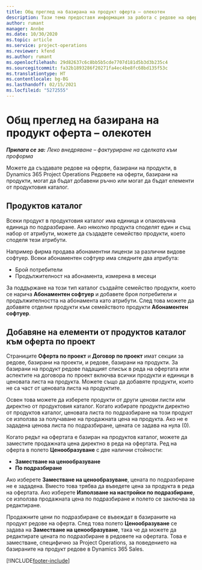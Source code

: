 ```yaml
---
title: Общ преглед на базирана на продукт оферта – олекотен
description: Тази тема предоставя информация за работа с редове на оферти, базирани на продукти.
author: rumant
manager: Annbe
ms.date: 10/30/2020
ms.topic: article
ms.service: project-operations
ms.reviewer: kfend
ms.author: rumant
ms.openlocfilehash: 29d82637c6c8bb5b5cde7707d181d5b3d3b235c4
ms.sourcegitcommit: fa32b1893286f20271fa4ec4be8fc68bd135f53c
ms.translationtype: HT
ms.contentlocale: bg-BG
ms.lasthandoff: 02/15/2021
ms.locfileid: "5272555"
---
```

# <a name="product-based-quote-lines-overview---lite"></a>Общ преглед на базирана на продукт оферта – олекотен

_**Прилага се за:** Леко внедряване – фактуриране на сделката към проформа_

Можете да създавате редове на оферти, базирани на продукти, в Dynamics 365 Project Operations Редовете на оферти, базирани на продукти, могат да бъдат добавени ръчно или могат да бъдат елементи от продуктовия каталог.

## <a name="product-catalog"></a>Продуктов каталог

Всеки продукт в продуктовия каталог има единица и опаковъчна единица по подразбиране. Ако няколко продукта споделят един и същ набор от атрибути, можете да създадете семейство продукти, което споделя тези атрибути. 

Например фирма продава абонаментни лицензи за различни видове софтуер. Всеки абонаментен софтуер има следните два атрибута:

- Брой потребители
- Продължителност на абонамента, измерена в месеци

За поддържане на този тип каталог създайте семейство продукти, което се нарича **Абонаментен софтуер** и добавете броя потребители и продължителността на абонамента като атрибути. След това можете да добавяте отделни продукти към семейството продукти **Абонаментен софтуер**.

## <a name="add-product-catalog-items-to-a-project-quote"></a>Добавяне на елементи от продуктов каталог към оферта по проект

Страниците **Оферта по проект** и **Договор по проект** имат секции за редове, базирани на проекти, и редове, базирани на продукти. За базирани на продукт редове падащият списък в реда на офертата или аспектите на договора по проект включва всички продукти и единици в ценовата листа на продукта. Можете също да добавяте продукти, които не са част от ценовата листа на продуктите.

Освен това можете да изберете продукти от други ценови листи или директно от продуктовия каталог. Когато избирате продукти директно от продуктов каталог, ценовата листа по подразбиране на този продукт се използва за получаване на продажната цена на продукта. Ако не е зададена ценова листа по подразбиране, цената се задава на нула (0).

Когато редът на офертата е базиран на продуктов каталог, можете да заместите продажната цена директно в реда на офертата. Ред на оферта в полето **Ценообразуване** с две налични стойности:

- **Заместване на ценообразуване**
- **По подразбиране**

Ако изберете **Заместване на ценообразуване**, цената по подразбиране не е зададена. Вместо това трябва да въведете цена за продукта в реда на офертата. Ако изберете **Използване на настройки по подразбиране**, се използва продажната цена по подразбиране и полето се заключва за редактиране.

Продажните цени по подразбиране се въвеждат в базираните на продукт редове на оферта. След това полето **Ценообразуване** се задава на **Заместване на ценообразуване**, така че да можете да редактирате цената по подразбиране в редовете на офертата. Това е заместване, специфично за Project Operations, за поведението на базираните на продукт редове в Dynamics 365 Sales.


[!INCLUDE[footer-include](../../includes/footer-banner.md)]